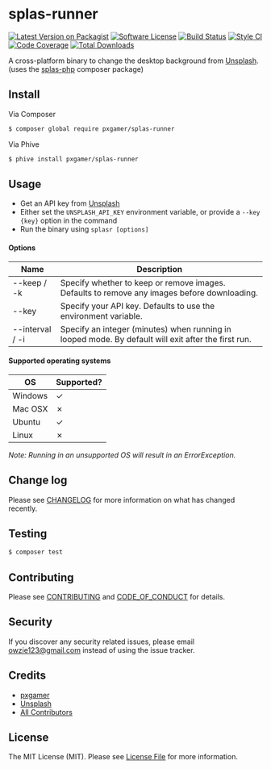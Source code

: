 # splas-runner

[![Latest Version on Packagist][ico-version]][link-packagist]
[![Software License][ico-license]](LICENSE.md)
[![Build Status][ico-travis]][link-travis]
[![Style CI][ico-styleci]][link-styleci]
[![Code Coverage][ico-code-quality]][link-code-quality]
[![Total Downloads][ico-downloads]][link-downloads]

A cross-platform binary to change the desktop background from [Unsplash]. (uses the [splas-php] composer 
package)

## Install

Via Composer

```bash
$ composer global require pxgamer/splas-runner
```

Via Phive

```bash
$ phive install pxgamer/splas-runner
```

## Usage

- Get an API key from [Unsplash]
- Either set the `UNSPLASH_API_KEY` environment variable, or provide a `--key {key}` option in the command
- Run the binary using `splasr [options]`

#### Options

Name | Description
---- | -----
--keep / -k | Specify whether to keep or remove images. Defaults to remove any images before downloading.
--key | Specify your API key. Defaults to use the environment variable.
--interval / -i | Specify an integer (minutes) when running in looped mode. By default will exit after the first run.

#### Supported operating systems

OS      | Supported?
------- | ----------
Windows | ✓
Mac OSX | ✗
Ubuntu  | ✓
Linux   | ✗

_Note: Running in an unsupported OS will result in an ErrorException._

## Change log

Please see [CHANGELOG](CHANGELOG.md) for more information on what has changed recently.

## Testing

``` bash
$ composer test
```

## Contributing

Please see [CONTRIBUTING](CONTRIBUTING.md) and [CODE_OF_CONDUCT](CODE_OF_CONDUCT.md) for details.

## Security

If you discover any security related issues, please email owzie123@gmail.com instead of using the issue tracker.

## Credits

- [pxgamer][link-author]
- [Unsplash]
- [All Contributors][link-contributors]

## License

The MIT License (MIT). Please see [License File](LICENSE.md) for more information.

[ico-version]: https://img.shields.io/packagist/v/pxgamer/splas-runner.svg?style=flat-square
[ico-license]: https://img.shields.io/badge/license-MIT-brightgreen.svg?style=flat-square
[ico-travis]: https://img.shields.io/travis/pxgamer/splas-runner/master.svg?style=flat-square
[ico-styleci]: https://styleci.io/repos/76461590/shield
[ico-code-quality]: https://img.shields.io/codecov/c/github/pxgamer/splas-runner.svg?style=flat-square
[ico-downloads]: https://img.shields.io/packagist/dt/pxgamer/splas-runner.svg?style=flat-square

[link-packagist]: https://packagist.org/packages/pxgamer/splas-runner
[link-travis]: https://travis-ci.org/pxgamer/splas-runner
[link-styleci]: https://styleci.io/repos/76461590
[link-code-quality]: https://codecov.io/gh/pxgamer/splas-runner
[link-downloads]: https://packagist.org/packages/pxgamer/splas-runner
[link-author]: https://github.com/pxgamer
[link-contributors]: ../../contributors

[unsplash]: https://unsplash.com
[splas-php]: https://github.com/pxgamer/splas-php
